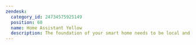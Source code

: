 ```yaml
---
zendesk:
  category_id: 24734575925149
  position: 60
  name: Home Assistant Yellow
  description: The foundation of your smart home needs to be local and private. Home Assistant Yellow is that foundation.
---
```

